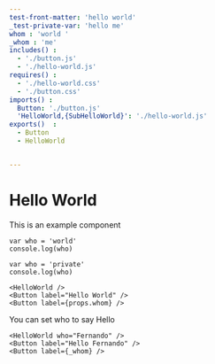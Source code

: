 ```yaml
---
test-front-matter: 'hello world'
_test-private-var: 'hello me'
whom : 'world '
_whom : 'me'
includes() : 
  - './button.js'
  - './hello-world.js'
requires() : 
  - './hello-world.css'
  - './button.css'
imports() :
  Button: './button.js'
  'HelloWorld,{SubHelloWorld}': './hello-world.js'
exports()  : 
  - Button
  - HelloWorld


---
```

# Hello World

This is an example component

```source code
var who = 'world'
console.log(who)
```


```source _code
var who = 'private'
console.log(who)
```

```render html
<HelloWorld />
<Button label="Hello World" />
<Button label={props.whom} />
```

You can set who to say Hello

```render html
<HelloWorld who="Fernando" />
<Button label="Hello Fernando" />
<Button label={_whom} />
```
